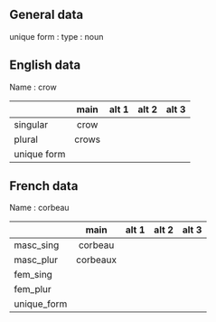 ## General data

unique form :
type : noun

## English data

Name : crow

|             | main  | alt 1 | alt 2 | alt 3 |
| :---------- | :---: | :---: | :---: | ----- |
| singular    | crow  |       |       |       |
| plural      | crows |       |       |       |
| unique form |       |       |       |       |

## French data

Name : corbeau

|             |   main   | alt 1 | alt 2 | alt 3 |
| :---------- | :------: | :---: | :---: | :---: |
| masc_sing   | corbeau  |       |       |       |
| masc_plur   | corbeaux |       |       |       |
| fem_sing    |          |       |       |       |
| fem_plur    |          |       |       |       |
| unique_form |          |       |       |       |


